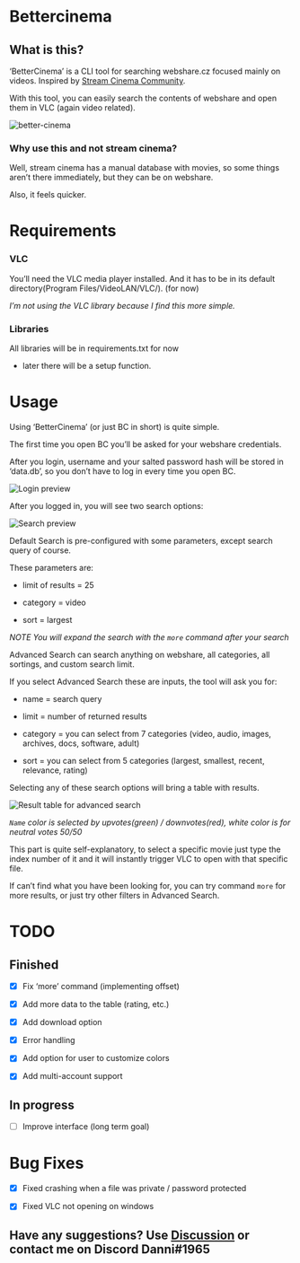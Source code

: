 # Bettercinema

## What is this?

‘BetterCinema’ is a CLI tool for searching webshare.cz focused mainly on videos. Inspired by [Stream Cinema Community](https://gitlab.com/stream-cinema-community).

With this tool, you can easily search the contents of webshare and open them in VLC (again video related).

![better-cinema](https://user-images.githubusercontent.com/34968650/185767066-e4d6ed7f-7795-4492-b643-62ae47e861ad.gif)

### Why use this and not stream cinema? 

Well, stream cinema has a manual database with movies, so some things aren’t there immediately, but they can be on webshare.

Also, it feels quicker.

# Requirements

### VLC

You’ll need the VLC media player installed. And it has to be in its default directory(Program Files/VideoLAN/VLC/). (for now)

*I’m not using the VLC library because I find this more simple.*

### Libraries

All libraries will be in requirements.txt for now

- later there will be a setup function.

# Usage

Using ‘BetterCinema’ (or just BC in short) is quite simple.

The first time you open BC you’ll be asked for your webshare credentials.

After you login, username and your salted password hash will be stored in ‘data.db’, so you don’t have to log in every time you open BC.

![Login preview](https://i.imgur.com/mdUsdnd.png)

After you logged in, you will see two search options:

![Search preview](https://i.imgur.com/Hw6t8cX.png)

Default Search is pre-configured with some parameters, except search query of course.

These parameters are:

- limit of results = 25

- category = video

- sort = largest

*NOTE You will expand the search with the `more` command after your search*

Advanced Search can search anything on webshare, all categories, all sortings, and custom search limit.

If you select Advanced Search these are inputs, the tool will ask you for:

- name = search query

- limit = number of returned results

- category = you can select from 7 categories (video, audio, images, archives, docs, software, adult)

- sort = you can select from 5 categories (largest, smallest, recent, relevance, rating)

Selecting any of these search options will bring a table with results.

![Result table for advanced search](https://i.imgur.com/VyB7uWP.png)

*`Name` color is selected by upvotes(green) / downvotes(red), white color is for neutral votes 50/50*

This part is quite self-explanatory, to select a specific movie just type the index number of it and it will instantly trigger VLC to open with that specific file.

If can’t find what you have been looking for, you can try command `more` for more results, or just try other filters in Advanced Search.

# TODO

## Finished

- [x] Fix ‘more’ command (implementing offset)

- [x] Add more data to the table (rating, etc.)

- [x] Add download option

- [x] Error handling

- [x] Add option for user to customize colors

- [x] Add multi-account support

## In progress

- [ ] Improve interface (long term goal)


# Bug Fixes

- [x] Fixed crashing when a file was private / password protected

- [x] Fixed VLC not opening on windows


## Have any suggestions? Use [Discussion](https://github.com/Seraphim-Solutions/bettercinema/discussions/categories/ideas) or contact me on Discord Danni#1965
